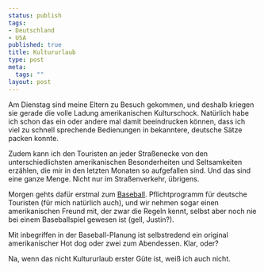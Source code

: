 ```yaml
--- 
status: publish
tags: 
- Deutschland
- USA
published: true
title: Kultururlaub
type: post
meta: 
  tags: ""
layout: post
---
```

Am Dienstag sind meine Eltern zu Besuch gekommen, und deshalb kriegen sie gerade die volle Ladung amerikanischen Kulturschock. Natürlich habe ich schon das ein oder andere mal damit beeindrucken können, dass ich viel zu schnell sprechende Bedienungen in bekanntere, deutsche Sätze packen konnte.

Zudem kann ich den Touristen an jeder Straßenecke von den unterschiedlichsten amerikanischen Besonderheiten und Seltsamkeiten erzählen, die mir in den letzten Monaten so aufgefallen sind. Und das sind eine ganze Menge. Nicht nur im Straßenverkehr, übrigens.

Morgen gehts dafür erstmal zum <a href="http://www.osubeavers.com/SportSelect.dbml?DB_OEM_ID=4700&KEY=&SPID=1962&SPSID=24958">Baseball</a>. Pflichtprogramm für deutsche Touristen (für mich natürlich auch), und wir nehmen sogar einen amerikanischen Freund mit, der zwar die Regeln kennt, selbst aber noch nie bei einem Baseballspiel gewesen ist (gell, Justin?).

Mit inbegriffen in der Baseball-Planung ist selbstredend ein original amerikanischer Hot dog oder zwei zum Abendessen. Klar, oder?

Na, wenn das nicht Kultururlaub erster Güte ist, weiß ich auch nicht.
